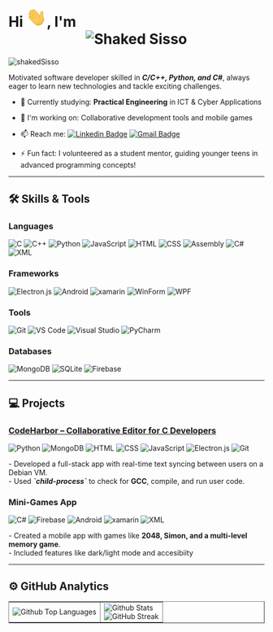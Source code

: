<h1> Hi <img src="https://raw.githubusercontent.com/ABSphreak/ABSphreak/master/gifs/Hi.gif" width="40px" />, I'm <br/>
<div align="center"><img src="https://images.cooltext.com/5710933.png" width="426" height="106" alt="Shaked Sisso" /> </div></h1>
<p align="left"> <img src="https://komarev.com/ghpvc/?username=shakedSisso" alt="shakedSisso" /> </p>
Motivated software developer skilled in <b><i>C/C++, Python, and C#</i></b>, always eager to learn new technologies and tackle exciting challenges.

- 🌱 Currently studying: **Practical Engineering** in ICT & Cyber Applications
- 🔭 I'm working on: Collaborative development tools and mobile games
- 📫 Reach me: [![Linkedin Badge](https://img.shields.io/badge/-shakedsisso-blue?style=flat-square&logo=Linkedin&logoColor=white&link=https://www.linkedin.com/in/shakedsisso/)](https://www.linkedin.com/in/shakedsisso/)
[![Gmail Badge](https://img.shields.io/badge/-sisso1011@gmail.com-c14438?style=flat-square&logo=Gmail&logoColor=white&link=mailto:sisso1011@gmail.com)](mailto:sisso1011@gmail.com)

- ⚡ Fun fact: I volunteered as a student mentor, guiding younger teens in advanced programming concepts!

---

## 🛠️ Skills & Tools

  ### Languages
<p>
  <img src="https://skillicons.dev/icons?i=c" width="40" height="40" alt="C" />
  <img src="https://skillicons.dev/icons?i=cpp" width="40" height="40" alt="C++" />
  <img src="https://skillicons.dev/icons?i=python" width="40" height="40" alt="Python" />
  <img src="https://skillicons.dev/icons?i=javascript" width="40" height="40" alt="JavaScript" />
  <img src="https://skillicons.dev/icons?i=html" width="40" height="40" alt="HTML" />
  <img src="https://skillicons.dev/icons?i=css" width="40" height="40" alt="CSS" />
  <img src="https://assets.exercism.io/tracks/x86-64-assembly-hex-turquoise.png" width="40" height="45" alt="Assembly" />
  <img src="https://skillicons.dev/icons?i=cs" width="40" height="40" alt="C#" />
  <img src="https://cdn.jsdelivr.net/gh/devicons/devicon@latest/icons/xml/xml-original.svg" width="40" height="40" alt="XML" />
</p>

### Frameworks
<p>
  <img src="https://skillicons.dev/icons?i=electron" width="40" height="40" alt="Electron.js" />
  <img src="https://cdn.jsdelivr.net/gh/devicons/devicon@latest/icons/android/android-plain.svg" width="30" height="30" alt="Android"/>
  <img src="https://cdn.jsdelivr.net/gh/devicons/devicon@latest/icons/xamarin/xamarin-original.svg" width="30" height="30" alt="xamarin"/>
  <img src="https://bluemarkacademy.com/wp-content/uploads/2020/12/winform-logo.jpg" width="35" height="35" alt="WinForm" />
  <img src="https://encrypted-tbn0.gstatic.com/images?q=tbn:ANd9GcTx7hGZcjZnCLYVEK68c3_kLFo5R079h94Mq-vsF8bfcmr7eUyqOubuAX__dXZr-Gkz-V0&usqp=CAU" width="35" height="35" alt="WPF" />
</p>

### Tools
<p>
  <img src="https://skillicons.dev/icons?i=git" width="40" height="40" alt="Git" />
  <img src="https://skillicons.dev/icons?i=vscode" width="40" height="40" alt="VS Code" />
  <img src="https://skillicons.dev/icons?i=visualstudio" width="40" height="40" alt="Visual Studio" />
  <img src="https://skillicons.dev/icons?i=pycharm" width="40" height="40" alt="PyCharm" />
</p>

### Databases
<p>
  <img src="https://skillicons.dev/icons?i=mongodb" width="40" height="40" alt="MongoDB" />
  <img src="https://skillicons.dev/icons?i=sqlite" width="40" height="40" alt="SQLite" />
  <img src="https://skillicons.dev/icons?i=firebase" width="40" height="40" alt="Firebase" />
</p>


---

## 💻 Projects

### [CodeHarbor – Collaborative Editor for C Developers](https://github.com/shakedSisso/CodeHarbor)
<p align="left">
  <img src="https://skillicons.dev/icons?i=python" width="30" height="30" alt="Python"/>
  <img src="https://skillicons.dev/icons?i=mongodb" width="30" height="30" alt="MongoDB"/>
  <img src="https://skillicons.dev/icons?i=html" width="30" height="30" alt="HTML"/>
  <img src="https://skillicons.dev/icons?i=css" width="30" height="30" alt="CSS"/>
  <img src="https://skillicons.dev/icons?i=js" width="30" height="30" alt="JavaScript"/>
  <img src="https://skillicons.dev/icons?i=electron" width="30" height="30" alt="Electron.js"/>
  <img src="https://skillicons.dev/icons?i=git" width="30" height="30" alt="Git"/>
</p>
- Developed a full-stack app with real-time text syncing between users on a Debian VM.<br/>
- Used <b><i>`child-process`</i></b> to check for <b>GCC</b>, compile, and run user code.

### Mini-Games App
<p align="left">
  <img src="https://skillicons.dev/icons?i=cs" width="30" height="30" alt="C#"/>
  <img src="https://skillicons.dev/icons?i=firebase" width="30" height="30" alt="Firebase"/>
  <img src="https://cdn.jsdelivr.net/gh/devicons/devicon@latest/icons/android/android-plain.svg" width="30" height="30" alt="Android"/>
  <img src="https://cdn.jsdelivr.net/gh/devicons/devicon@latest/icons/xamarin/xamarin-original.svg" width="30" height="30" alt="xamarin"/>
  <img src="https://cdn.jsdelivr.net/gh/devicons/devicon@latest/icons/xml/xml-original.svg" width="40" height="40" alt="XML" />
</p>
- Created a mobile app with games like <b>2048, Simon, and a multi-level memory game</b>.<br/>
- Included features like dark/light mode and accesibiity

---

## ⚙️ GitHub Analytics
<div align="center">
  <table border="none">
    <tr>
      <td style="border: none;">
        <img src="https://github-readme-stats.vercel.app/api/top-langs?username=shakedSisso&show_icons=true&theme=dracula&locale=en&layout=pie&size_weight=0.5&count_weight=0.5" alt="Github Top Languages" />
      </td>
      <td>
        <img width="425px" src="https://github-readme-stats.vercel.app/api?username=shakedSisso&show_icons=true&theme=dracula&count_private=true&hide_title=true&hide=contribs" alt="Github Stats" />
        <br/>
        <img src="https://github-readme-streak-stats.herokuapp.com?user=shakedSisso&theme=dracula&card_width=425&card_height=155&type=png" alt="GitHub Streak"/>
      </td>
    </tr>
  </table>
</div>

